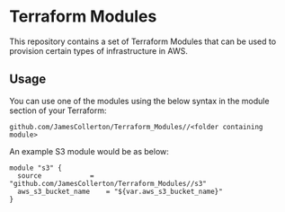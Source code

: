 # Terraform Modules

This repository contains a set of Terraform Modules that can be used to provision certain types of infrastructure in AWS.

## Usage

You can use one of the modules using the below syntax in the module section of your Terraform:

```
github.com/JamesCollerton/Terraform_Modules//<folder containing module>
```

An example S3 module would be as below:

```
module "s3" {
  source      		= "github.com/JamesCollerton/Terraform_Modules//s3"
  aws_s3_bucket_name 	= "${var.aws_s3_bucket_name}"
}
```